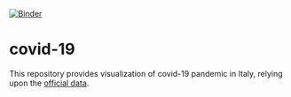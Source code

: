 [![Binder](https://mybinder.org/badge_logo.svg)](https://mybinder.org/v2/gh/martinomiani/covid-19/master/COVID-interactive.ipynb)
# covid-19
This repository provides visualization of covid-19 pandemic in Italy, relying upon the [official data](https://github.com/pcm-dpc/COVID-19).
